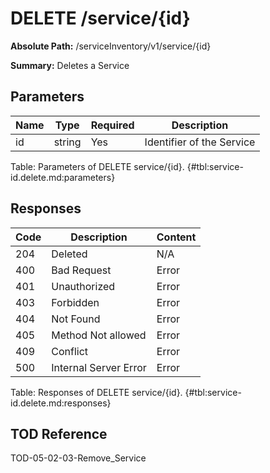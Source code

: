 <!--
    ATTENTION: This file was generated via gradle!
               Do NOT manually edit this file! Any such changes will be overwritten!
-->

# DELETE /service/{id}

**Absolute Path:** /serviceInventory/v1/service/{id}

**Summary:** Deletes a Service

## Parameters

| Name | Type | Required | Description |
|------|------|----------|-------------|
| id | string | Yes | Identifier of the Service |

Table: Parameters of DELETE service/{id}. {#tbl:service-id.delete.md:parameters}

## Responses

| Code | Description | Content |
|------|-------------|---------|
| 204 | Deleted | N/A |
| 400 | Bad Request | Error |
| 401 | Unauthorized | Error |
| 403 | Forbidden | Error |
| 404 | Not Found | Error |
| 405 | Method Not allowed | Error |
| 409 | Conflict | Error |
| 500 | Internal Server Error | Error |

Table: Responses of DELETE service/{id}. {#tbl:service-id.delete.md:responses}

## TOD Reference

TOD-05-02-03-Remove_Service
